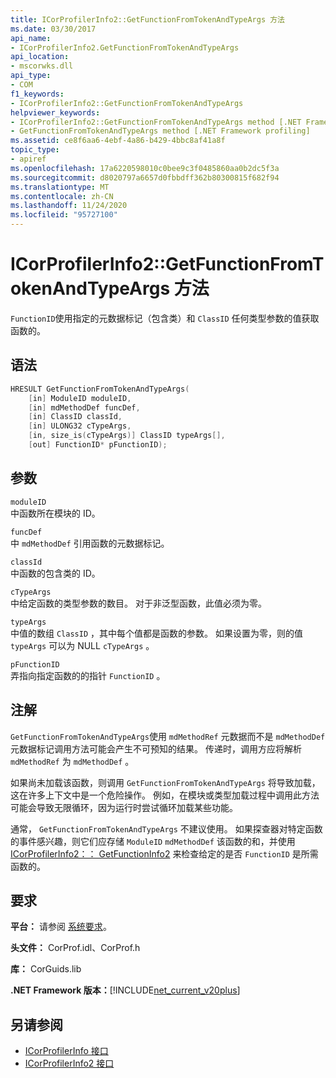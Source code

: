 ```yaml
---
title: ICorProfilerInfo2::GetFunctionFromTokenAndTypeArgs 方法
ms.date: 03/30/2017
api_name:
- ICorProfilerInfo2.GetFunctionFromTokenAndTypeArgs
api_location:
- mscorwks.dll
api_type:
- COM
f1_keywords:
- ICorProfilerInfo2::GetFunctionFromTokenAndTypeArgs
helpviewer_keywords:
- ICorProfilerInfo2::GetFunctionFromTokenAndTypeArgs method [.NET Framework profiling]
- GetFunctionFromTokenAndTypeArgs method [.NET Framework profiling]
ms.assetid: ce8f6aa6-4ebf-4a86-b429-4bbc8af41a8f
topic_type:
- apiref
ms.openlocfilehash: 17a6220598010c0bee9c3f0485860aa0b2dc5f3a
ms.sourcegitcommit: d8020797a6657d0fbbdff362b80300815f682f94
ms.translationtype: MT
ms.contentlocale: zh-CN
ms.lasthandoff: 11/24/2020
ms.locfileid: "95727100"
---
```

# <a name="icorprofilerinfo2getfunctionfromtokenandtypeargs-method"></a>ICorProfilerInfo2::GetFunctionFromTokenAndTypeArgs 方法

`FunctionID`使用指定的元数据标记（包含类）和 `ClassID` 任何类型参数的值获取函数的。  
  
## <a name="syntax"></a>语法  
  
```cpp  
HRESULT GetFunctionFromTokenAndTypeArgs(  
    [in] ModuleID moduleID,  
    [in] mdMethodDef funcDef,  
    [in] ClassID classId,  
    [in] ULONG32 cTypeArgs,  
    [in, size_is(cTypeArgs)] ClassID typeArgs[],  
    [out] FunctionID* pFunctionID);  
```  
  
## <a name="parameters"></a>参数  

 `moduleID`  
 中函数所在模块的 ID。  
  
 `funcDef`  
 中 `mdMethodDef` 引用函数的元数据标记。  
  
 `classId`  
 中函数的包含类的 ID。  
  
 `cTypeArgs`  
 中给定函数的类型参数的数目。 对于非泛型函数，此值必须为零。  
  
 `typeArgs`  
 中值的数组 `ClassID` ，其中每个值都是函数的参数。 如果设置为零，则的值 `typeArgs` 可以为 NULL `cTypeArgs` 。  
  
 `pFunctionID`  
 弄指向指定函数的的指针 `FunctionID` 。  
  
## <a name="remarks"></a>注解  

 `GetFunctionFromTokenAndTypeArgs`使用 `mdMethodRef` 元数据而不是 `mdMethodDef` 元数据标记调用方法可能会产生不可预知的结果。 传递时，调用方应将解析 `mdMethodRef` 为 `mdMethodDef` 。  
  
 如果尚未加载该函数，则调用 `GetFunctionFromTokenAndTypeArgs` 将导致加载，这在许多上下文中是一个危险操作。 例如，在模块或类型加载过程中调用此方法可能会导致无限循环，因为运行时尝试循环加载某些功能。  
  
 通常， `GetFunctionFromTokenAndTypeArgs` 不建议使用。 如果探查器对特定函数的事件感兴趣，则它们应存储 `ModuleID` `mdMethodDef` 该函数的和，并使用 [ICorProfilerInfo2：： GetFunctionInfo2](icorprofilerinfo2-getfunctioninfo2-method.md) 来检查给定的是否 `FunctionID` 是所需函数的。  
  
## <a name="requirements"></a>要求  

 **平台：** 请参阅 [系统要求](../../get-started/system-requirements.md)。  
  
 **头文件：** CorProf.idl、CorProf.h  
  
 **库：** CorGuids.lib  
  
 **.NET Framework 版本：**[!INCLUDE[net_current_v20plus](../../../../includes/net-current-v20plus-md.md)]  
  
## <a name="see-also"></a>另请参阅

- [ICorProfilerInfo 接口](icorprofilerinfo-interface.md)
- [ICorProfilerInfo2 接口](icorprofilerinfo2-interface.md)
